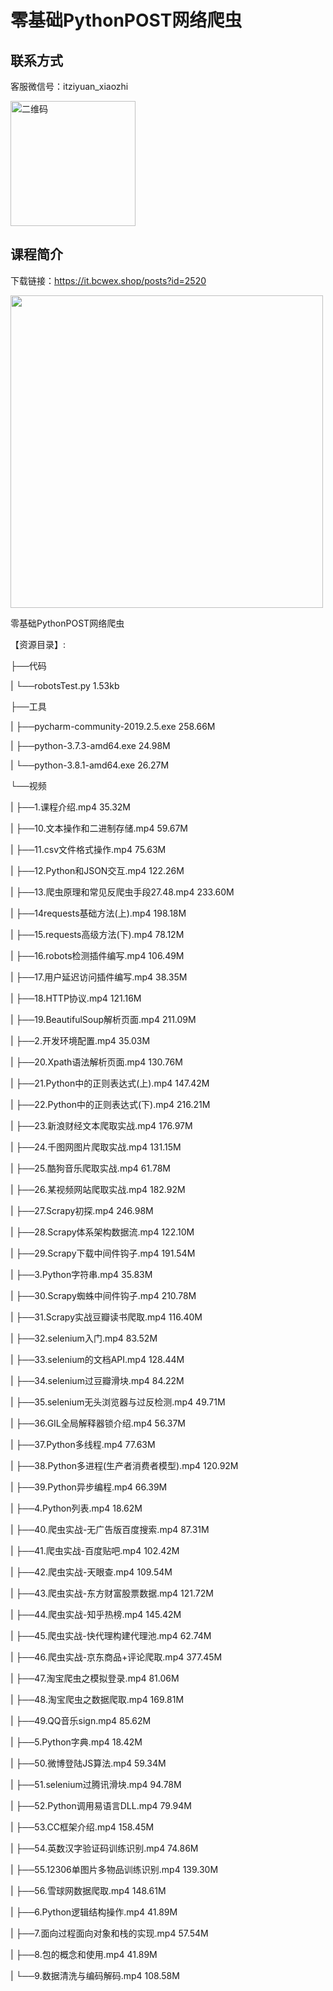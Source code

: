 # 零基础PythonPOST网络爬虫

## 联系方式

客服微信号：itziyuan_xiaozhi

<img src="https://ziyuanyun.oss-cn-guangzhou.aliyuncs.com/common/20240614073449/666b82192834a.jpg" width="200" height="200" alt="二维码">

## 课程简介

下载链接：https://it.bcwex.shop/posts?id=2520

<img src="https://ziyuanyun.oss-cn-guangzhou.aliyuncs.com/yun/20240515184042/6644912af1d5a.jpg" width="500" alt="">

  零基础PythonPOST网络爬虫



 【资源目录】:

 ├──代码

 | └──robotsTest.py 1.53kb

 ├──工具

 | ├──pycharm-community-2019.2.5.exe 258.66M

 | ├──python-3.7.3-amd64.exe 24.98M

 | └──python-3.8.1-amd64.exe 26.27M

 └──视频

 | ├──1.课程介绍.mp4 35.32M

 | ├──10.文本操作和二进制存储.mp4 59.67M

 | ├──11.csv文件格式操作.mp4 75.63M

 | ├──12.Python和JSON交互.mp4 122.26M

 | ├──13.爬虫原理和常见反爬虫手段27.48.mp4 233.60M

 | ├──14requests基础方法(上).mp4 198.18M

 | ├──15.requests高级方法(下).mp4 78.12M

 | ├──16.robots检测插件编写.mp4 106.49M

 | ├──17.用户延迟访问插件编写.mp4 38.35M

 | ├──18.HTTP协议.mp4 121.16M

 | ├──19.BeautifulSoup解析页面.mp4 211.09M

 | ├──2.开发环境配置.mp4 35.03M

 | ├──20.Xpath语法解析页面.mp4 130.76M

 | ├──21.Python中的正则表达式(上).mp4 147.42M

 | ├──22.Python中的正则表达式(下).mp4 216.21M

 | ├──23.新浪财经文本爬取实战.mp4 176.97M

 | ├──24.千图网图片爬取实战.mp4 131.15M

 | ├──25.酷狗音乐爬取实战.mp4 61.78M

 | ├──26.某视频网站爬取实战.mp4 182.92M

 | ├──27.Scrapy初探.mp4 246.98M

 | ├──28.Scrapy体系架构数据流.mp4 122.10M

 | ├──29.Scrapy下载中间件钩子.mp4 191.54M

 | ├──3.Python字符串.mp4 35.83M

 | ├──30.Scrapy蜘蛛中间件钩子.mp4 210.78M

 | ├──31.Scrapy实战豆瓣读书爬取.mp4 116.40M

 | ├──32.selenium入门.mp4 83.52M

 | ├──33.selenium的文档API.mp4 128.44M

 | ├──34.selenium过豆瓣滑块.mp4 84.22M

 | ├──35.selenium无头浏览器与过反检测.mp4 49.71M

 | ├──36.GIL全局解释器锁介绍.mp4 56.37M

 | ├──37.Python多线程.mp4 77.63M

 | ├──38.Python多进程(生产者消费者模型).mp4 120.92M

 | ├──39.Python异步编程.mp4 66.39M

 | ├──4.Python列表.mp4 18.62M

 | ├──40.爬虫实战-无广告版百度搜索.mp4 87.31M

 | ├──41.爬虫实战-百度贴吧.mp4 102.42M

 | ├──42.爬虫实战-天眼查.mp4 109.54M

 | ├──43.爬虫实战-东方财富股票数据.mp4 121.72M

 | ├──44.爬虫实战-知乎热榜.mp4 145.42M

 | ├──45.爬虫实战-快代理构建代理池.mp4 62.74M

 | ├──46.爬虫实战-京东商品+评论爬取.mp4 377.45M

 | ├──47.淘宝爬虫之模拟登录.mp4 81.06M

 | ├──48.淘宝爬虫之数据爬取.mp4 169.81M

 | ├──49.QQ音乐sign.mp4 85.62M

 | ├──5.Python字典.mp4 18.42M

 | ├──50.微博登陆JS算法.mp4 59.34M

 | ├──51.selenium过腾讯滑块.mp4 94.78M

 | ├──52.Python调用易语言DLL.mp4 79.94M

 | ├──53.CC框架介绍.mp4 158.45M

 | ├──54.英数汉字验证码训练识别.mp4 74.86M

 | ├──55.12306单图片多物品训练识别.mp4 139.30M

 | ├──56.雪球网数据爬取.mp4 148.61M

 | ├──6.Python逻辑结构操作.mp4 41.89M

 | ├──7.面向过程面向对象和栈的实现.mp4 57.54M

 | ├──8.包的概念和使用.mp4 41.89M

 | └──9.数据清洗与编码解码.mp4 108.58M

  